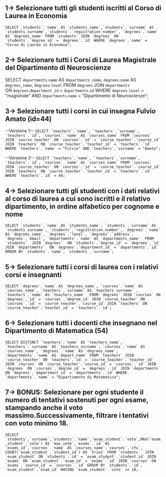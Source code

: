 ## 1-> Selezionare tutti gli studenti iscritti al Corso di Laurea in Economia
``
SELECT `students`.`name` AS `students_name`,`students`.`surname` AS `students_surname`,`students`.`registration_number`, `degrees`.`name` AS `degrees_name`
FROM `students`
JOIN `degrees`
ON `students`.`degree_id` = `degrees`.`id`
WHERE `degrees`.`name` = "Corso di Laurea in Economia";
``
## 2-> Selezionare tutti i Corsi di Laurea Magistrale del Dipartimento di Neuroscienze
SELECT `departments`.`name` AS `departments_name`, `degrees`.`name` AS `degrees_name`, `degrees`.`level` 
FROM `degrees`
JOIN `departments`	
ON `degrees`.`department_id` = `departments`.`id`
WHERE `degrees`.`level` = "magistrale"
AND `departments`.`name` = "Dipartimento di Neuroscienze";

## 3-> Selezionare tutti i corsi in cui insegna Fulvio Amato (id=44)
--Versione 1--
``
SELECT `teachers`.`name`, `teachers`.`surname`, `teachers`.`id`, `courses`.`name` AS `courses_name`
FROM `courses`
JOIN `course_teacher`
ON `courses`.`id` = `course_teacher`.`course_id`
JOIN `teachers`
ON `course_teacher`.`teacher_id` = `teachers`.`id`
WHERE `teachers`.`name` = "Fulvio"
AND `teachers`.`surname` = "Amato";
``

--Versione 2--
``
SELECT `teachers`.`name`, `teachers`.`surname`, `teachers`.`id`, `courses`.`name` AS `courses_name`
FROM `courses`
JOIN `course_teacher`
ON `courses`.`id` = `course_teacher`.`course_id`
JOIN `teachers`
ON `course_teacher`.`teacher_id` = `teachers`.`id`
WHERE `teachers`.`id` = 44;
``

## 4-> Selezionare tutti gli studenti con i dati relativi al corso di laurea a cui sono iscritti e il relativo dipartimento, in ordine alfabetico per cognome e nome
``
SELECT `students`.`name` AS `students_name`, `students`.`surname` AS `students_surname`, `students`.`registration_number`, `degrees`.`name` AS `degrees_name`, `degrees`.`level`, `degrees`.`address`, `degrees`.`email`, `departments`.`name` AS `departments_name` 
FROM `students` 
JOIN `degrees` 
ON `students`.`degree_id` = `degrees`.`id` 
JOIN `departments` 
ON `degrees`.`department_id` = `departments`.`id` 
ORDER BY `students`.`name`, `students`.`surname`;
``

## 5-> Selezionare tutti i corsi di laurea con i relativi corsi e insegnanti
``
SELECT `degrees`.`name` AS `degrees_name`, `courses`.`name` AS `courses_name`, `teachers`.`surname` AS `teachers_surname` , `teachers`.`name` AS `teachers_name` 
FROM `degrees`
JOIN `courses`
ON `degrees`.`id` = `courses`.`degree_id`
JOIN `course_teacher`
ON `courses`.`id` = `course_teacher`.`course_id`
JOIN `teachers`
ON `course_teacher`.`teacher_id` = `teachers`.`id`;
``

## 6-> Selezionare tutti i docenti che insegnano nel Dipartimento di Matematica (54)
``
SELECT DISTINCT `teachers`.`name` AS `teachers_name`, `teachers`.`surname` AS `teachers_surname`, `courses`.`name` AS `courses_name`, `degrees`.`name` AS `degrees_name`, `departments`.`name` AS `depart_name`
FROM `teachers`
JOIN `course_teacher`
ON `teachers`.`id` = `course_teacher`.`teacher_id`
JOIN `courses`
ON `course_teacher`.`course_id` = `courses`.`id`
JOIN `degrees`
ON `courses`.`degree_id` = `degrees`.`id`
JOIN `departments`
ON `degrees`.`department_id` = `departments`.`id`
WHERE `departments`.`name` = "Dipartimento di Matematica";
``

## 7-> BONUS: Selezionare per ogni studente il numero di tentativi sostenuti per ogni esame, stampando anche il voto massimo.Successivamente, filtrare i tentativi con voto minimo 18.
``
SELECT `students`.`surname`,`students`.`name`,`exam_student`.`vote`,MAX(`exam_student`.`vote`) AS `max_vote`,`exams`.`id` AS `exams_id`,`courses`.`name` AS `courses_name`,`courses`.`cfu`, COUNT(`exam_student`.`student_id`) AS `tries`
FROM `students` 
JOIN `exam_student`
ON `students`.`id` = `exam_student`.`student_id`
JOIN `exams`
ON `exam_student`.`exam_id` = `exams`.`id`
JOIN `courses`
ON `exams`.`course_id` = `courses`.`id`
GROUP BY `students`.`id`, `exam_student`.`exam_id`
HAVING `exam_student`.`vote` >= 18;
``